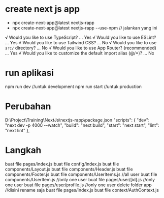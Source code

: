 # create next js app
- npx create-next-app@latest nextjs-rapp
- npx create-next-app@latest nextjs-rapp --use-npm // jalankan yang ini

√ Would you like to use TypeScript? ... Yes
√ Would you like to use ESLint? ... Yes
√ Would you like to use Tailwind CSS? ... No
√ Would you like to use `src/` directory? ... No
√ Would you like to use App Router? (recommended) ... Yes
√ Would you like to customize the default import alias (@/*)? ... No

# run aplikasi
npm run dev //untuk development
npm run start //untuk production

# Perubahan
D:\Project\Training\NextJs\nextjs-rapp\package.json
"scripts": {
"dev": "next dev -p 4000 --watch",
"build": "next build",
"start": "next start",
"lint": "next lint"
},

# Langkah
buat file pages/index.js
buat file config/index.js
buat file components/Layout.js
buat file components/Header.js
buat file components/Footer.js
buat file components/UserItems.js //all user
buat file components/UserItem.js //only one user
buat file pages/user/[id].js //only one user
buat file pages/user/profile.js //only one user
delete folder app //disini rename saja
buat file pages/index.js
buat file context/AuthContext.js